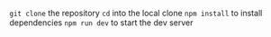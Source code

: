 `git clone` the repository
`cd` into the local clone
`npm install` to install dependencies
`npm run dev` to start the dev server
